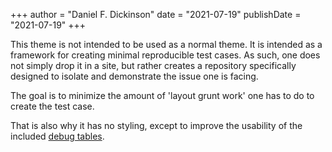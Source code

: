 +++
author = "Daniel F. Dickinson"
date = "2021-07-19"
publishDate = "2021-07-19"
+++

This theme is not intended to be used as a normal theme. It is intended as a framework for creating minimal reproducible test cases. As such, one does not simply drop it in a site, but rather creates a repository specifically designed to isolate and demonstrate the issue one is facing.

The goal is to minimize the amount of 'layout grunt work' one has to do to create the test case.

That is also why it has no styling, except to improve the usability of the included [debug tables](https://github.com/danielfdickinson/hugo-debug-tables).
